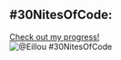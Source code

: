 ## #30NitesOfCode:
  [Check out my progress!](https://www.codedex.io/@Eillou/30-nites-of-code)  
  ![@Eillou #30NitesOfCode](https://www.codedex.io/api/petStatus?user=Eillou)
